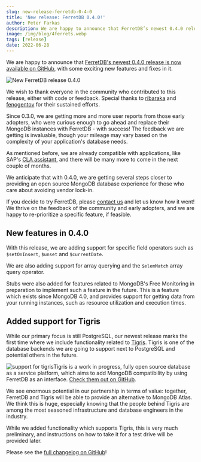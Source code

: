 ```yaml
---
slug: new-release-ferretdb-0-4-0
title: 'New release: FerretDB 0.4.0!'
author: Peter Farkas
description: We are happy to announce that FerretDB’s newest 0.4.0 release is now available on GitHub with some exciting new features and fixes in it.
image: /img/blog/4ferrets.webp
tags: [release]
date: 2022-06-28
---
```


We are happy to announce that [FerretDB's newest 0.4.0 release is now available on GitHub,](https://github.com/FerretDB/FerretDB/releases/tag/v0.4.0) with some exciting new features and fixes in it.

![New FerretDB release 0.4.0](/img/blog/4ferrets.webp)

<!--truncate-->

We wish to thank everyone in the community who contributed to this release, either with code or feedback.
Special thanks to [ribaraka](https://github.com/ribaraka) and [fenogentov](https://github.com/fenogentov) for their sustained efforts.

Since 0.3.0, we are getting more and more user reports from those early adopters, who were curious enough to go ahead and replace their MongoDB instances with FerretDB - with success!
The feedback we are getting is invaluable, though your mileage may vary based on the complexity of your application's database needs.

As mentioned before, we are already compatible with applications, like SAP's [CLA assistant](https://github.com/cla-assistant), and there will be many more to come in the next couple of months.

We anticipate that with 0.4.0, we are getting several steps closer to providing an open source MongoDB database experience for those who care about avoiding vendor lock-in.

If you decide to try FerretDB, please [contact us](http://www.ferretdb.io/contact) and let us know how it went!
We thrive on the feedback of the community and early adopters, and we are happy to re-prioritize a specific feature, if feasible.

## New features in 0.4.0

With this release, we are adding support for specific field operators such as `$setOnInsert`, `$unset` and `$currentDate`.

We are also adding support for array querying and the `$elemMatch` array query operator.

Stubs were also added for features related to MongoDB's Free Monitoring in preparation to implement such a feature in the future.
This is a feature which exists since MongoDB 4.0, and provides support for getting data from your running instances, such as resource utilization and execution times.

## Added support for Tigris

While our primary focus is still PostgreSQL, our newest release marks the first time where we include functionality related to [Tigris](http://www.tigrisdata.com).
Tigris is one of the database backends we are going to support next to PostgreSQL and potential others in the future.

![support for tigris](/img/blog/cf73bb31-fa1b-4465-8277-e73da46127de-1650484034538-1-300x120.png)Tigris is a work in progress, fully open source database as a service platform, which aims to add MongoDB compatibility by using FerretDB as an interface.
[Check them out on GitHub](https://github.com/tigrisdata).

We see enormous potential in our partnership in terms of value: together, FerretDB and Tigris will be able to provide an alternative to MongoDB Atlas.
We think this is huge, especially knowing that the people behind Tigris are among the most seasoned infrastructure and database engineers in the industry.

While we added functionality which supports Tigris, this is very much preliminary, and instructions on how to take it for a test drive will be provided later.

Please see the [full changelog on GitHub](https://github.com/FerretDB/FerretDB/releases/tag/v0.4.0)!
